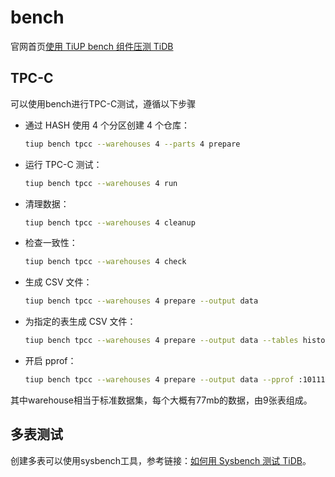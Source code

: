 # bench

官网首页[使用 TiUP bench 组件压测 TiDB](https://docs.pingcap.com/zh/tidb/stable/tiup-bench#%E4%BD%BF%E7%94%A8-tiup-bench-%E7%BB%84%E4%BB%B6%E5%8E%8B%E6%B5%8B-tidb)

## TPC-C

可以使用bench进行TPC-C测试，遵循以下步骤

- 通过 HASH 使用 4 个分区创建 4 个仓库：

  ```bash
  tiup bench tpcc --warehouses 4 --parts 4 prepare
  ```

- 运行 TPC-C 测试：

  ```bash
  tiup bench tpcc --warehouses 4 run
  ```

- 清理数据：

  ```bash
  tiup bench tpcc --warehouses 4 cleanup
  ```

- 检查一致性：

  ```bash
  tiup bench tpcc --warehouses 4 check
  ```

- 生成 CSV 文件：

  ```bash
  tiup bench tpcc --warehouses 4 prepare --output data
  ```

- 为指定的表生成 CSV 文件：

  ```bash
  tiup bench tpcc --warehouses 4 prepare --output data --tables history,orders
  ```

- 开启 pprof：

  ```bash
  tiup bench tpcc --warehouses 4 prepare --output data --pprof :10111
  ```

其中warehouse相当于标准数据集，每个大概有77mb的数据，由9张表组成。

## 多表测试

创建多表可以使用sysbench工具，参考链接：[如何用 Sysbench 测试 TiDB](https://docs.pingcap.com/zh/tidb/stable/benchmark-tidb-using-sysbench#%E5%A6%82%E4%BD%95%E7%94%A8-sysbench-%E6%B5%8B%E8%AF%95-tidb)。